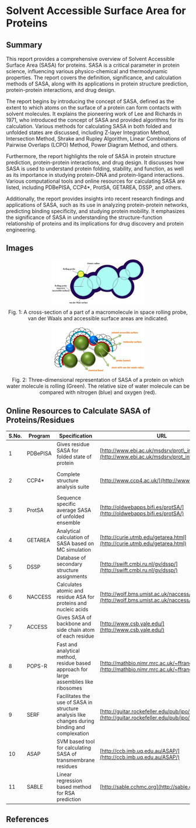 # Solvent Accessible Surface Area for Proteins

## Summary

This report provides a comprehensive overview of Solvent Accessible Surface Area (SASA) for proteins. SASA is a critical parameter in protein science, influencing various physico-chemical and thermodynamic properties. The report covers the definition, significance, and calculation methods of SASA, along with its applications in protein structure prediction, protein-protein interactions, and drug design.

The report begins by introducing the concept of SASA, defined as the extent to which atoms on the surface of a protein can form contacts with solvent molecules. It explains the pioneering work of Lee and Richards in 1971, who introduced the concept of SASA and provided algorithms for its calculation. Various methods for calculating SASA in both folded and unfolded states are discussed, including Z-layer Integration Method, Intersection Method, Shrake and Rupley Algorithm, Linear Combinations of Pairwise Overlaps (LCPO) Method, Power Diagram Method, and others.

Furthermore, the report highlights the role of SASA in protein structure prediction, protein-protein interactions, and drug design. It discusses how SASA is used to understand protein folding, stability, and function, as well as its importance in studying protein-DNA and protein-ligand interactions. Various computational tools and online resources for calculating SASA are listed, including PDBePISA, CCP4*, ProtSA, GETAREA, DSSP, and others.

Additionally, the report provides insights into recent research findings and applications of SASA, such as its use in analyzing protein-protein networks, predicting binding specificity, and studying protein mobility. It emphasizes the significance of SASA in understanding the structure-function relationship of proteins and its implications for drug discovery and protein engineering.

## Images

<div style="display: flex; flex-direction: column; align-items: center;">
  <img src="fig1.jpeg" alt="Cross-section of a macromolecule" style="width:50%;">
</div>
<p style="text-align:center;">Fig. 1: A cross-section of a part of a macromolecule in space rolling probe, van der Waals and accessible surface areas are indicated.</p>

<div style="display: flex; flex-direction: column; align-items: center;">
  <img src="fig2.png" alt="Three-dimensional representation of SASA" style="width:50%;">
</div>
<p style="text-align:center;">Fig. 2: Three-dimensional representation of SASA of a protein on which water molecule is rolling (Green). The relative size of water molecule can be compared with nitrogen (blue) and oxygen (red).</p>

## Online Resources to Calculate SASA of Proteins/Residues

| S.No. | Program | Specification | URL | Developer |
|-------|---------|---------------|-----|-----------|
| 1     | PDBePISA | Gives residue SASA for folded state of protein | [http://www.ebi.ac.uk/msdsrv/prot\_int/pistart.html](http://www.ebi.ac.uk/msdsrv/prot_int/pistart.html) | EBI (EMBL), U.K. |
| 2     | CCP4*    | Complete structure analysis suite | [http://www.ccp4.ac.uk/](http://www.ccp4.ac.uk/) | RcaH, STFC Rutherford A. Labs, U.K. |
| 3     | ProtSA   | Sequence specific average SASA of unfolded ensemble | [http://oldwebapps.bifi.es/protSA/](http://oldwebapps.bifi.es/protSA/) | BIFI, Spain |
| 4     | GETAREA  | Analytical calculation of SASA based on MC simulation | [http://curie.utmb.edu/getarea.html](http://curie.utmb.edu/getarea.html) | SCSB, University of Texas, U.S.A. |
| 5     | DSSP     | Database of secondary structure assignments | [http://swift.cmbi.ru.nl/gv/dssp/](http://swift.cmbi.ru.nl/gv/dssp/) | CMBI, Nijmegen, Netherlands |
| 6     | NACCESS  | Calculates atomic and residue ASA for proteins and nucleic acids | [http://wolf.bms.umist.ac.uk/naccess/](http://wolf.bms.umist.ac.uk/naccess/) | University of Manchester, U.K. |
| 7     | ACCESS   | Gives SASA of backbone and side chain atom of each residue | [http://www.csb.yale.edu/](http://www.csb.yale.edu/) | Yale University, U.S.A |
| 8     | POPS-R   | Fast and analytical method, residue based approach for large assemblies like ribosomes | [http://mathbio.nimr.mrc.ac.uk/~ffranca/POPS](http://mathbio.nimr.mrc.ac.uk/~ffranca/POPS) | NIMR, London, U.K. |
| 9     | SERF     | Facilitates the use of SASA in structure analysis like changes during binding and complexation | [http://guitar.rockefeller.edu/pub/jpo/serf.tar](http://guitar.rockefeller.edu/pub/jpo/serf.tar) | DPMS, U.K. |
| 10    | ASAP     | SVM based tool for calculating SASA of transmembrane residues | [http://ccb.imb.uq.edu.au/ASAP/](http://ccb.imb.uq.edu.au/ASAP/) | University of Queensland, Australia |
| 11    | SABLE    | Linear regression based method for RSA prediction | [http://sable.cchmc.org](http://sable.cchmc.org) | CHRF, Cincinnati, U.S.A |


## References


